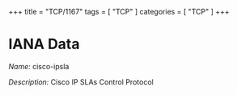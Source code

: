 +++
title = "TCP/1167"
tags = [ "TCP" ]
categories = [ "TCP" ]
+++

# IANA Data

_Name:_ cisco-ipsla

_Description:_ Cisco IP SLAs Control Protocol

